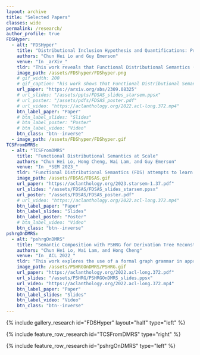 ```yaml
---
layout: archive
title: "Selected Papers"
classes: wide
permalink: /research/
author_profile: true
FDSHyper:
  - alt: "FDSHyper"
    title: "Distributional Inclusion Hypothesis and Quantifications: Probing Hypernymy in Functinoal Distributional Semantics"
    authors: "Chun Hei Lo and Guy Emerson"
    venue: "In _arXiv_"
    tldr: "This work reveals that Functional Distributional Semantics (FDS) captures hypernymy if trained on a corpus that follows the Distributional Inclusion Hypothesis (DIH). We further propose an alternative FDS training objective that handles simple universal quantifications, which enables hypernymy learning under the reverse of DIH and is shown to improve hypernymy detection from corpora."
    image_path: /assets/FDShyper/FDShyper.png
    # gif_width: 200
    # gif_caption: "his work shows that Functional Distributional Semantics (FDS) can capture hypernymy if trained on a corpus that follows the Distributional Inclusion Hypothesis (DIH), and proposes a training objective that handles simple universal quantifications and allow hypernymy learning under the reverse of DIH."
    url_paper: "https://arxiv.org/abs/2309.08325"
    # url_slides: "/assets/ppts/FDSAS_slides_starsem.ppsx"
    # url_poster: "/assets/pdfs/FDSAS_poster.pdf"
    # url_video: "https://aclanthology.org/2022.acl-long.372.mp4"
    btn_label_paper: "Paper"
    # btn_label_slides: "Slides"
    # btn_label_poster: "Poster"
    # btn_label_video: "Video"
    btn_class: "btn--inverse"
  - image_path: /assets/FDShyper/FDShyper.gif
TCSFromDMRS:
  - alt: "TCSFromDMRS"
    title: "Functional Distributional Semantics at Scale"
    authors: "Chun Hei Lo, Hong Cheng, Wai Lam, and Guy Emerson"
    venue: "In _*SEM 2023_"
    tldr: "Functional Distributional Semantics (FDS) attempts to learn truth-conditional meanings of words from distributional information in a corpus. This work extends the applicability of FDS to sentences with more complex structures."
    image_path: /assets/FDSAS/FDSAS.gif
    url_paper: "https://aclanthology.org/2023.starsem-1.37.pdf"
    url_slides: "/assets/FDSAS/FDSAS_slides_starsem.ppsx"
    url_poster: "/assets/FDSAS/FDSAS_poster.pdf"
    # url_video: "https://aclanthology.org/2022.acl-long.372.mp4"
    btn_label_paper: "Paper"
    btn_label_slides: "Slides"
    btn_label_poster: "Poster"
    # btn_label_video: "Video"
    btn_class: "btn--inverse"
pshrgOnDMRS:
  - alt: "pshrgOnDMRS"
    title: "Semantic Composition with PSHRG for Derivation Tree Reconstruction from Graph-Based Meaning Representations"
    authors: "Chun Hei Lo, Wai Lam, and Hong Cheng"
    venue: "In _ACL 2022_"
    tldr: "This work explores the use of a formal graph grammar in approximating the composition of meaning representation graphs and recovering their synatctic derivations. Surface realization becomes more explainable with the syntax trees."
    image_path: /assets/PSHRGOnDMRS/PSHRG.gif
    url_paper: "https://aclanthology.org/2022.acl-long.372.pdf"
    url_slides: "/assets/PSHRG/PSHRGOnDMRS_slides.ppsx"
    url_video: "https://aclanthology.org/2022.acl-long.372.mp4"
    btn_label_paper: "Paper"
    btn_label_slides: "Slides"
    btn_label_video: "Video"
    btn_class: "btn--inverse"
---
```


<!-- {% for post in site.posts limit: 5 %}
  {% include archive-single.html %}
{% endfor %} -->

{% include gallery_research id="FDSHyper" layout="half" type="left" %}

{% include feature_row_research id="TCSFromDMRS" type="right" %}

{% include feature_row_research id="pshrgOnDMRS" type="left" %}